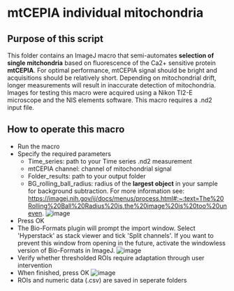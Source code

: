 # mtCEPIA individual mitochondria

## Purpose of this script
This folder contains an ImageJ macro that semi-automates **selection of single mitchondria** based on fluorescence of the Ca2+ sensitive protein **mtCEPIA**. For optimal performance, mtCEPIA signal should be bright and acquisitions should be relatively short. Depending on mitochondrial drift, longer measurements will result in inaccurate detection of mitochondria. 
Images for testing this macro were acquired using a Nikon TI2-E microscope and the NIS elements software. This macro requires a .nd2 input file.

## How to operate this macro

* Run the macro
* Specify the required parameters
  * Time_series: path to your Time series .nd2 measurement
  * mtCEPIA channel: channel of mitochondrial signal
  * Folder_results: path to your output folder
  * BG_rolling_ball_radius: radius of the **largest object** in your sample for background subtraction. For more information see: https://imagej.nih.gov/ij/docs/menus/process.html#:~:text=The%20Rolling%20Ball%20Radius%20is,the%20image%20is%20too%20uneven.
![image](https://user-images.githubusercontent.com/38840043/222538953-c83ab015-8350-4f29-b48a-d087dea753d9.png)
* Press OK
* The Bio-Formats plugin will prompt the import window. Select 'Hyperstack' as stack viewer and tick 'Split channels'. If you want to prevent this window from opening in the future, activate the windowless version of Bio-Formats in ImageJ.
![image](https://user-images.githubusercontent.com/38840043/222672367-9e25e26e-95ce-48be-aa54-545bd6a490df.png)
* Verify whether thresholded ROIs require adaptation through user intervention
* When finished, press OK
![image](https://user-images.githubusercontent.com/38840043/222539685-f1c7ac16-2a64-4b3f-8f4f-826ffee344b5.png)
* ROIs and numeric data (.csv) are saved in seperate folders
